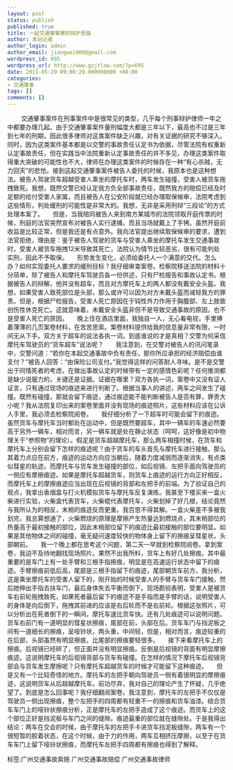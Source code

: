 ```yaml
---
layout: post
status: publish
published: true
title: 一起交通肇事罪的辩护思路
author: 本站记者
author_login: admin
author_email: jiangwei909@gmail.com
wordpress_id: 695
wordpress_url: http://www.gzjtlaw.com/?p=695
date: 2011-05-29 09:08:29.000000000 +08:00
categories:
- 交通肇事
tags: []
comments: []
---
```

　　 交通肇事案件在刑事案件中是很常见的类型，几乎每个刑事辩护律师一年之中都要办理几起。由于交通肇事案件量刑幅度大都是三年以下，最高也不过是三年到七年的刑期，因此很多律师对这类案件缺乏兴趣，对有关证据的研究不够深入。同时，因为这类案件基本都是以交警的事故责任认定书为依据，尽管法院有权重新认定事故责任，但在实践当中法院重新认定事故责任的并不多见，办理这类案件取得重大突破的可能性也不大，律师在办理这类案件的时候存在一种&ldquo;有心杀贼，无力回天&rdquo;的悲怆。接到这起交通肇事案件被告人委托的时候，我原本也是这种想法。被告人驾驶货车超越受害人乘坐的摩托车时，两车发生碰撞，受害人被货车拖拽致死。我想，既然交警已经认定我方负全部事故责任，既然我方的赔偿已经及时足额的给付受害人家属，而且被告人在公安阶段就已经办理取保候审，法院考虑到这些情形，判处缓刑的可能性是非常大的。我想，无非是采用刑辩&ldquo;三段论&rdquo;的方式处理本案了。　　但是，当我陪同被告人来到南方某城市的法院领取开庭传票的时候，刑庭的法官突然宣布对被告人实行逮捕，而且当场就戴上了手铐。虽然开庭前收监是比较正常，但是我还是有点意外。我向法官提出继续取保候审的要求，遭到法官拒绝，理由是：鉴于被告人驾驶的货车与受害人乘坐的摩托车发生交通事故时，受害人被货车拖拽12米导致其死亡，法院认为情节比较恶劣，很有可能判处实刑，因此不予取保。　　形势发生变化，必须给委托人一个满意的交代。怎么办？如何实现委托人要求的缓刑目标？我仔细审查案卷。检察院移送法院的材料十分简单，除了被告人和摩托车驾驶员各一份供述，只有尸检报告和事故认定书。根据被告人的辩解，他并没有超车，而且对方摩托车上的两人都没有戴安全头盔。我想，如果受害人致死部位是头部，那么或许可以因为对方未戴头盔而减轻我方的罪责。但是，根据尸检报告，受害人死亡原因在于钝性外力作用于胸腹部、左上肢致创伤性休克死亡。这就意味着，未戴安全头盔非但不是导致交通事故的原因，也不是受害人死亡的原因。　　晚上住在酒店里面，我独自一人，无心看电视，手里捧着薄薄的几页案卷材料，在苦苦思索。案卷材料提供给我的信息量非常有限，一时间无从下手。双方关于超车的说法各执一词。到底谁说的才是真相？交警为何采信摩托车驾驶员的&ldquo;货车超车&rdquo;说法呢？　　我注意到，在交警对被告人的讯问笔录中，交警问道：&ldquo;若你在本起交通事故中负有责任，那你所应承担的经济赔偿由谁支付？&rdquo;被告人回答：&ldquo;由保险公司支付。&rdquo;我觉得这样的问答耐人寻味。是不是交警出于同情死者的考虑，在做出事故认定的时候带有一定的感情色彩呢？任何推测都是缺少说服力的，关键还是证据。证据在哪里？双方各执一词，案卷中又没有证人证言，只有通过现场的痕迹来进行判断了。根据当事人的讲述，两车之间发生了碰撞。既然有碰撞，那就会留下痕迹，通过痕迹能不能判断被告人是否有罪，罪责大小呢？我从法院复印出来的案卷里面并没有现场的痕迹照片，这些材料应该在公诉人手里，我必须去检察院阅卷。　　我仔细分析了一下超车时可能会留下的痕迹。虽然货车与摩托车当时都处在运动中，但是既然要超车，其中一辆车的车速必然要高于另外一辆车，相对而言，另一辆车就是处在静止状态（呵呵，这好像是初中物理关于&ldquo;参照物&rdquo;的理论）。假定是货车超越摩托车，那么两车相撞时候，在货车和摩托车上分别会留下怎样的痕迹呢？由于货车的车头首先与摩托车进行接触，那么其着力点应在前方，痕迹的运动方向应当朝后，随着力度减弱而逐渐消失，有点类似彗星的轨迹。而摩托车与货车发生碰撞的部位，如后视镜、左把手面向驾驶员的一侧应有摩擦痕迹。如果是摩托车超越货车，则货车上痕迹的运行方向正好相反，而摩托车上的摩擦痕迹应当出现在后视镜的背部和左把手的前端。为了验证自己的观点，我拿出香烟盒与打火机模拟货车与摩托车反复演练。我甚至下楼买来一盒火柴进行实验，火柴盒代表货车，火柴棍代表摩托车，火柴划掉了好几根，结论竟然与我所认为的相反，末梢的痕迹反而更重。我百思不得其解。一盒火柴差不多被我划完，我总算想通了，火柴燃烧的原理是摩擦产生热量达到燃烧点，其末梢部位的热量高于最初接触的部位，因此末梢部位留下的痕迹比最初接触的部位要明显。如果是其他物体之间的碰撞，毫无疑问速度较快的物体身上留下的擦痕呈彗星状，头部朝前。　　我一个晚上都在思考这个问题，第二天一早就到检察院阅卷。拿到案卷，我迫不及待地翻找现场照片。果然不出我所料，货车上有好几处擦痕。其中最重要的是车门上有一处手臂和三根手指擦痕，明显是在高速运行状态中留下的痕迹。手臂擦痕前低后高，尾部是三根手指留下的痕迹，尾部朝货车前方。我分析，这是乘坐摩托车的受害人留下的，刚开始的时候受害人的手臂与货车车门接触，然后她伸出手指去扶车门，最后身体失去平衡而倒下。现场勘验表明，受害人是被货车右前轮拖拽致死，如果死者最后留下的痕迹不是手指而是手臂的话，说明受害人的身体是向后倒下，拖拽其前进的应该是右后轮而不是右前轮。根据这张照片，可以分析出在死者倒下的一瞬间，摩托车速比货车快。还有几处痕迹可以说明问题。货车右前门有一道明显的彗星状擦痕，尾部在前，头部在后。货车车门与挡泥板之间有一道细长的擦痕，呈哑铃状，两头重，中间轻，但是，相对而言，痕迹较重的在后部，头部虽然有明显擦痕，比尾部的擦痕要轻很多。　　接下来看摩托车上的擦痕。后视镜已经碎了，但正面并没有明显擦痕。反倒是后视镜的背面有明显摩擦痕迹。这说明摩托车的后视镜背部与货车有碰撞。在怎样的情况下摩托车后视镜背部会与货车发生摩擦呢？只有摩托车超越货车的时候才可能留下这种痕迹。　　但是又有一个比较奇怪的地方。摩托车的左把手朝向驾驶员一侧有着很明显的摩擦痕迹，这说明货车从后超越摩托车。前功尽弃，我对自己的理论产生了怀疑，几乎绝望了。到底是怎么回事呢？我仔细翻阅案卷。我注意到，摩托车的左把手不仅仅是驾驶员一侧出现擦痕，整个左把手的四周都有轻重不一的擦痕和货车油漆。结合货车车门上的哑铃状擦痕分析，正是摩托车的左把手造成了这个痕迹。而货车上的这个部位正好是挡泥板与车门之间的缝隙。痕迹最重的部位就在缝隙处。于是我得出结论：两车在交会的时候，由于摩托车的左把手卡进货车挡泥板缝隙，两车有一个很短暂的胶着状态，在这个时候，由于力的作用，两车互相挤压摩擦，以至于在货车车门上留下哑铃状擦痕，而摩托车左把手四周都有擦痕也得到了解释。标签:广州交通事故索赔 广州交通事故赔偿 广州交通事故律师
